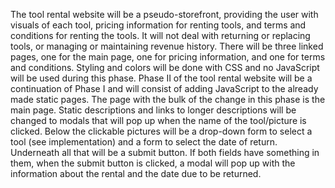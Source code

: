 The tool rental website will be a pseudo-storefront, providing the user with visuals of each tool, pricing information for renting tools, and terms and conditions for renting the tools. It will not deal with returning or replacing tools, or managing or maintaining revenue history. There will be three linked pages, one for the main page, one for pricing information, and one for terms and conditions. Styling and colors will be done with CSS and no JavaScript will be used during this phase.
Phase II of the tool rental website will be a continuation of Phase I and will consist of adding JavaScript to the already made static pages. The page with the bulk of the change in this phase is the main page. Static descriptions and links to longer descriptions will be changed to modals that will pop up when the name of the tool/picture is clicked. Below the clickable pictures will be a drop-down form to select a tool (see implementation) and a form to select the date of return. Underneath all that will be a submit button. If both fields have something in them, when the submit button is clicked, a modal will pop up with the information about the rental and the date due to be returned.
